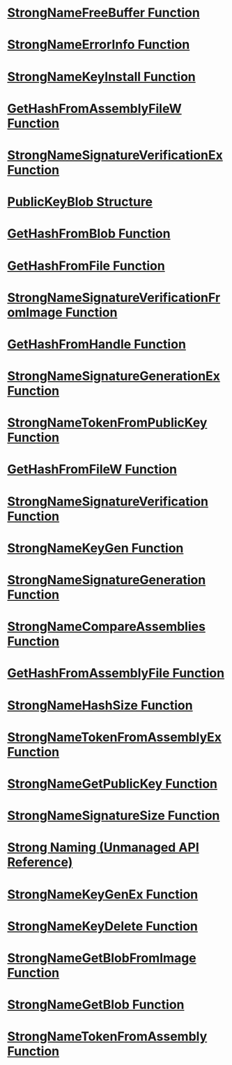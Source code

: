 # [StrongNameFreeBuffer Function](strongnamefreebuffer-function.md)
# [StrongNameErrorInfo Function](strongnameerrorinfo-function.md)
# [StrongNameKeyInstall Function](strongnamekeyinstall-function.md)
# [GetHashFromAssemblyFileW Function](gethashfromassemblyfilew-function.md)
# [StrongNameSignatureVerificationEx Function](strongnamesignatureverificationex-function.md)
# [PublicKeyBlob Structure](publickeyblob-structure.md)
# [GetHashFromBlob Function](gethashfromblob-function.md)
# [GetHashFromFile Function](gethashfromfile-function.md)
# [StrongNameSignatureVerificationFromImage Function](strongnamesignatureverificationfromimage-function.md)
# [GetHashFromHandle Function](gethashfromhandle-function.md)
# [StrongNameSignatureGenerationEx Function](strongnamesignaturegenerationex-function.md)
# [StrongNameTokenFromPublicKey Function](strongnametokenfrompublickey-function.md)
# [GetHashFromFileW Function](gethashfromfilew-function.md)
# [StrongNameSignatureVerification Function](strongnamesignatureverification-function.md)
# [StrongNameKeyGen Function](strongnamekeygen-function.md)
# [StrongNameSignatureGeneration Function](strongnamesignaturegeneration-function.md)
# [StrongNameCompareAssemblies Function](strongnamecompareassemblies-function.md)
# [GetHashFromAssemblyFile Function](gethashfromassemblyfile-function.md)
# [StrongNameHashSize Function](strongnamehashsize-function.md)
# [StrongNameTokenFromAssemblyEx Function](strongnametokenfromassemblyex-function.md)
# [StrongNameGetPublicKey Function](strongnamegetpublickey-function.md)
# [StrongNameSignatureSize Function](strongnamesignaturesize-function.md)
# [Strong Naming (Unmanaged API Reference)](strong-naming-unmanaged-api-reference.md)
# [StrongNameKeyGenEx Function](strongnamekeygenex-function.md)
# [StrongNameKeyDelete Function](strongnamekeydelete-function.md)
# [StrongNameGetBlobFromImage Function](strongnamegetblobfromimage-function.md)
# [StrongNameGetBlob Function](strongnamegetblob-function.md)
# [StrongNameTokenFromAssembly Function](strongnametokenfromassembly-function.md)
